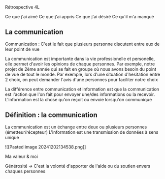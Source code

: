 
Rétrospective 4L 

Ce que j'ai aimé
Ce que j'ai appris 
Ce que j'ai désiré
Ce qu'il m'a manqué

## La communication 

Communication : C'est le fait que plusieurs personne discutent entre eux de leur point de vue 

La communication est importante dans la vie professionelle et personelle,  elle permet d'avoir les opinions de chaque personnes. Par  exemple, notre projet de 2ème année qui se fait en groupe où nous avons besoin du point de vue de tout le monde. Par exemple, lors d'une situation d'hesitation entre 2 choix, on peut demander l'avis d'une personnes pour faciliter notre choix

La différence entre communication et information est que la communication est l'action que l'on fait  pour envoyer une/des informations ou la recevoir. L'information est la chose qu'on reçoit ou envoie lorsqu'on communique

## Définition : la communication

La communication est un échange entre deux ou plusieurs personnes (émetteur/récepteur)
L'information est une transmission de données à sens unique

![[Pasted image 20241202134538.png]]


Ma valeur & moi 

Générosité -> C'est la volonté d'apporter de l'aide ou du soutien envers chaques personnes